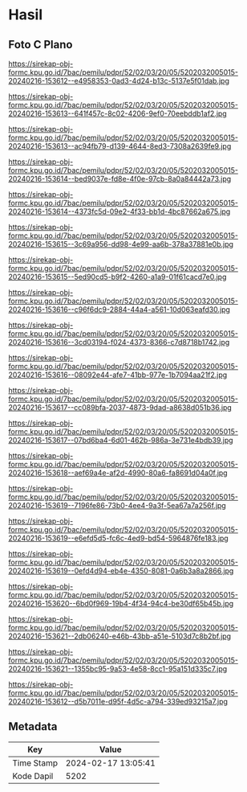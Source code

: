 # Hasil

## Foto C Plano

https://sirekap-obj-formc.kpu.go.id/7bac/pemilu/pdpr/52/02/03/20/05/5202032005015-20240216-153612--e4958353-0ad3-4d24-b13c-5137e5f01dab.jpg

https://sirekap-obj-formc.kpu.go.id/7bac/pemilu/pdpr/52/02/03/20/05/5202032005015-20240216-153613--641f457c-8c02-4206-9ef0-70eebddb1af2.jpg

https://sirekap-obj-formc.kpu.go.id/7bac/pemilu/pdpr/52/02/03/20/05/5202032005015-20240216-153613--ac94fb79-d139-4644-8ed3-7308a2639fe9.jpg

https://sirekap-obj-formc.kpu.go.id/7bac/pemilu/pdpr/52/02/03/20/05/5202032005015-20240216-153614--bed9037e-fd8e-4f0e-97cb-8a0a84442a73.jpg

https://sirekap-obj-formc.kpu.go.id/7bac/pemilu/pdpr/52/02/03/20/05/5202032005015-20240216-153614--4373fc5d-09e2-4f33-bb1d-4bc87662a675.jpg

https://sirekap-obj-formc.kpu.go.id/7bac/pemilu/pdpr/52/02/03/20/05/5202032005015-20240216-153615--3c69a956-dd98-4e99-aa6b-378a37881e0b.jpg

https://sirekap-obj-formc.kpu.go.id/7bac/pemilu/pdpr/52/02/03/20/05/5202032005015-20240216-153615--5ed90cd5-b9f2-4260-a1a9-01f61cacd7e0.jpg

https://sirekap-obj-formc.kpu.go.id/7bac/pemilu/pdpr/52/02/03/20/05/5202032005015-20240216-153616--c96f6dc9-2884-44a4-a561-10d063eafd30.jpg

https://sirekap-obj-formc.kpu.go.id/7bac/pemilu/pdpr/52/02/03/20/05/5202032005015-20240216-153616--3cd03194-f024-4373-8366-c7d8718b1742.jpg

https://sirekap-obj-formc.kpu.go.id/7bac/pemilu/pdpr/52/02/03/20/05/5202032005015-20240216-153616--08092e44-afe7-41bb-977e-1b7094aa21f2.jpg

https://sirekap-obj-formc.kpu.go.id/7bac/pemilu/pdpr/52/02/03/20/05/5202032005015-20240216-153617--cc089bfa-2037-4873-9dad-a8638d051b36.jpg

https://sirekap-obj-formc.kpu.go.id/7bac/pemilu/pdpr/52/02/03/20/05/5202032005015-20240216-153617--07bd6ba4-6d01-462b-986a-3e731e4bdb39.jpg

https://sirekap-obj-formc.kpu.go.id/7bac/pemilu/pdpr/52/02/03/20/05/5202032005015-20240216-153618--aef69a4e-af2d-4990-80a6-fa8691d04a0f.jpg

https://sirekap-obj-formc.kpu.go.id/7bac/pemilu/pdpr/52/02/03/20/05/5202032005015-20240216-153619--7196fe86-73b0-4ee4-9a3f-5ea67a7a256f.jpg

https://sirekap-obj-formc.kpu.go.id/7bac/pemilu/pdpr/52/02/03/20/05/5202032005015-20240216-153619--e6efd5d5-fc6c-4ed9-bd54-5964876fe183.jpg

https://sirekap-obj-formc.kpu.go.id/7bac/pemilu/pdpr/52/02/03/20/05/5202032005015-20240216-153619--0efd4d94-eb4e-4350-8081-0a6b3a8a2866.jpg

https://sirekap-obj-formc.kpu.go.id/7bac/pemilu/pdpr/52/02/03/20/05/5202032005015-20240216-153620--6bd0f969-19b4-4f34-94c4-be30df65b45b.jpg

https://sirekap-obj-formc.kpu.go.id/7bac/pemilu/pdpr/52/02/03/20/05/5202032005015-20240216-153621--2db06240-e46b-43bb-a51e-5103d7c8b2bf.jpg

https://sirekap-obj-formc.kpu.go.id/7bac/pemilu/pdpr/52/02/03/20/05/5202032005015-20240216-153621--1355bc95-9a53-4e58-8cc1-95a151d335c7.jpg

https://sirekap-obj-formc.kpu.go.id/7bac/pemilu/pdpr/52/02/03/20/05/5202032005015-20240216-153612--d5b7011e-d95f-4d5c-a794-339ed93215a7.jpg


## Metadata

| Key        | Value               |
| ---------- | ------------------- |
| Time Stamp | 2024-02-17 13:05:41 |
| Kode Dapil | 5202                |



